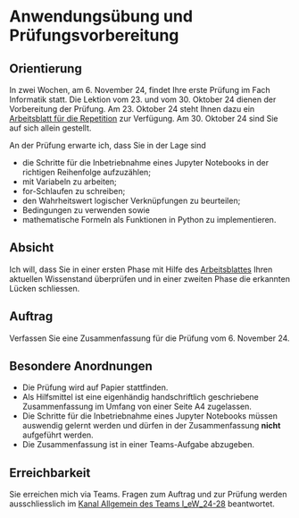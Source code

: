 # Anwendungsübung und Prüfungsvorbereitung

## Orientierung

In zwei Wochen, am 6. November 24, findet Ihre erste Prüfung im Fach
Informatik statt. Die Lektion vom 23. und vom 30. Oktober 24 dienen der
Vorbereitung der Prüfung. Am 23. Oktober 24 steht Ihnen dazu ein
[Arbeitsblatt für die Repetition](241023_anwendungsuebungen.ipynb)
zur Verfügung. Am 30. Oktober 24 sind
Sie auf sich allein gestellt.

An der Prüfung erwarte ich, dass Sie in der Lage sind

* die Schritte für die Inbetriebnahme eines Jupyter Notebooks in der
  richtigen Reihenfolge aufzuzählen;
* mit Variabeln zu arbeiten;
* for-Schlaufen zu schreiben;
* den Wahrheitswert logischer Verknüpfungen zu beurteilen;
* Bedingungen zu verwenden sowie
* mathematische Formeln als Funktionen in Python zu implementieren.

## Absicht

Ich will, dass Sie in einer ersten Phase mit Hilfe des 
[Arbeitsblattes](241023_anwendungsuebungen.ipynb)
Ihren aktuellen Wissenstand überprüfen und in einer zweiten Phase die
erkannten Lücken schliessen.

## Auftrag

Verfassen Sie eine Zusammenfassung für die Prüfung vom 6. November 24.

## Besondere Anordnungen

* Die Prüfung wird auf Papier stattfinden.
* Als Hilfsmittel ist eine eigenhändig handschriftlich geschriebene
  Zusammenfassung im Umfang von einer Seite A4 zugelassen.
* Die Schritte für die Inbetriebnahme eines Jupyter Notebooks müssen
  auswendig gelernt werden und dürfen in der Zusammenfassung **nicht**
  aufgeführt werden.
* Die Zusammenfassung ist in einer Teams-Aufgabe abzugeben.

## Erreichbarkeit

Sie erreichen mich via Teams. Fragen zum Auftrag und zur Prüfung werden
ausschliesslich im [Kanal Allgemein des Teams
I_eW_24-28](https://teams.microsoft.com/l/channel/19%3A83cEEW8aBMfwO4plmhM1NH6N0orzg10qHCttpeE7YsU1%40thread.tacv2/General?groupId=b45ae719-3b69-4ae3-b696-41e72f96a352&tenantId=50059cc0-6e9c-4754-b309-9fda676913c7)
beantwortet. 